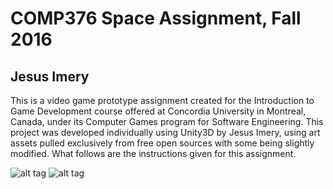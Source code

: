 # COMP376 Space Assignment, Fall 2016
## Jesus Imery

This is a video game prototype assignment created for the Introduction to Game Development course offered at Concordia University in Montreal, Canada, under its Computer Games program for Software Engineering. This project was developed individually using Unity3D by Jesus Imery, using art assets pulled exclusively from free open sources with some being slightly modified. What follows are the instructions given for this assignment.

![alt tag](https://github.com/Yisas/COMP376SpaceAssignment/blob/master/Instructions_1.png)
![alt tag](https://github.com/Yisas/COMP376SpaceAssignment/blob/master/Instructions_2.png)
